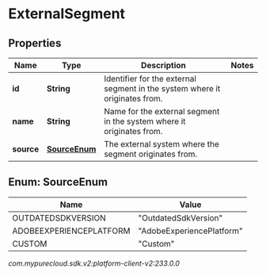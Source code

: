 # ExternalSegment


## Properties

| Name | Type | Description | Notes |
| ------------ | ------------- | ------------- | ------------- |
| **id** | **String** | Identifier for the external segment in the system where it originates from. |  |
| **name** | **String** | Name for the external segment in the system where it originates from. |  |
| **source** | [**SourceEnum**](#Enum--SourceEnum) | The external system where the segment originates from. |  |


## Enum: SourceEnum

| Name | Value |
| ---- | ----- |
| OUTDATEDSDKVERSION | &quot;OutdatedSdkVersion&quot; | 
| ADOBEEXPERIENCEPLATFORM | &quot;AdobeExperiencePlatform&quot; | 
| CUSTOM | &quot;Custom&quot; | 




_com.mypurecloud.sdk.v2:platform-client-v2:233.0.0_
